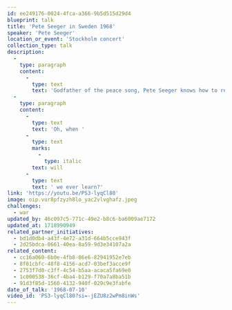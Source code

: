 ```yaml
---
id: ee249176-0024-4fca-a366-9b5d515d29d4
blueprint: talk
title: 'Pete Seeger in Sweden 1968'
speaker: 'Pete Seeger'
location_or_event: 'Stockholm concert'
collection_type: talk
description:
  -
    type: paragraph
    content:
      -
        type: text
        text: 'Godfather of the peace song, Pete Seeger knows how to reach an audience from the heart. These are among his most memorable lyrics: "Where have all the flowers gone...long time passing..."'
  -
    type: paragraph
    content:
      -
        type: text
        text: 'Oh, when '
      -
        type: text
        marks:
          -
            type: italic
        text: will
      -
        type: text
        text: ' we ever learn?'
link: 'https://youtu.be/PS3-lyqCl80'
image: oip.vur8pfzyzh8lo_yac2vlvghafz.jpeg
challenges:
  - war
updated_by: 46c097c5-771c-49e2-b8c6-ba6009ae7172
updated_at: 1718990949
related_partner_initiatives:
  - bd1d0db4-a43f-4e72-a31d-664b5cce943f
  - 2d25bdca-0661-40ea-8a59-9d3e34107a2a
related_content:
  - cc16a060-6b0e-4fb8-86e6-82941952e7eb
  - 8f01cbfc-48f8-4156-acd7-03bef3acce9f
  - 2753f7d0-c3ff-4c54-b5aa-acaca5fa69e0
  - 1c000538-36cf-4ba4-b129-f70a7a8ba51b
  - 91d3f85d-1560-4132-940f-029c9e3fabfe
date_of_talk: '1968-07-10'
video_id: 'PS3-lyqCl80?si=-jEZU8z2wPm8inWs'
---
```

